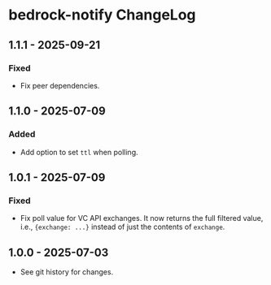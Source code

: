 # bedrock-notify ChangeLog

## 1.1.1 - 2025-09-21

### Fixed
- Fix peer dependencies.

## 1.1.0 - 2025-07-09

### Added
- Add option to set `ttl` when polling.

## 1.0.1 - 2025-07-09

### Fixed
- Fix poll value for VC API exchanges. It now returns the full filtered value,
  i.e., `{exchange: ...}` instead of just the contents of `exchange`.

## 1.0.0 - 2025-07-03

- See git history for changes.
